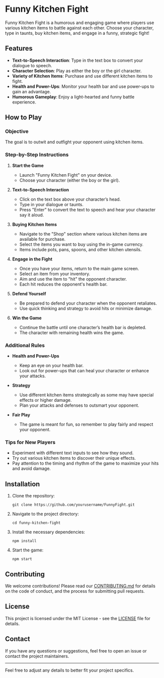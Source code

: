 

# Funny Kitchen Fight

Funny Kitchen Fight is a humorous and engaging game where players use various kitchen items to battle against each other. Choose your character, type in taunts, buy kitchen items, and engage in a funny, strategic fight!

## Features

- **Text-to-Speech Interaction**: Type in the text box to convert your dialogue to speech.
- **Character Selection**: Play as either the boy or the girl character.
- **Variety of Kitchen Items**: Purchase and use different kitchen items to fight.
- **Health and Power-Ups**: Monitor your health bar and use power-ups to gain an advantage.
- **Humorous Gameplay**: Enjoy a light-hearted and funny battle experience.

## How to Play

### Objective
The goal is to outwit and outfight your opponent using kitchen items.

### Step-by-Step Instructions

1. **Start the Game**
   - Launch "Funny Kitchen Fight" on your device.
   - Choose your character (either the boy or the girl).

2. **Text-to-Speech Interaction**
   - Click on the text box above your character’s head.
   - Type in your dialogue or taunts.
   - Press "Enter" to convert the text to speech and hear your character say it aloud.

3. **Buying Kitchen Items**
   - Navigate to the "Shop" section where various kitchen items are available for purchase.
   - Select the items you want to buy using the in-game currency.
   - Items include pots, pans, spoons, and other kitchen utensils.

4. **Engage in the Fight**
   - Once you have your items, return to the main game screen.
   - Select an item from your inventory.
   - Aim and use the item to "hit" the opponent character.
   - Each hit reduces the opponent's health bar.

5. **Defend Yourself**
   - Be prepared to defend your character when the opponent retaliates.
   - Use quick thinking and strategy to avoid hits or minimize damage.

6. **Win the Game**
   - Continue the battle until one character’s health bar is depleted.
   - The character with remaining health wins the game.

### Additional Rules

- **Health and Power-Ups**
  - Keep an eye on your health bar.
  - Look out for power-ups that can heal your character or enhance your attacks.

- **Strategy**
  - Use different kitchen items strategically as some may have special effects or higher damage.
  - Plan your attacks and defenses to outsmart your opponent.

- **Fair Play**
  - The game is meant for fun, so remember to play fairly and respect your opponent.

### Tips for New Players

- Experiment with different text inputs to see how they sound.
- Try out various kitchen items to discover their unique effects.
- Pay attention to the timing and rhythm of the game to maximize your hits and avoid damage.

## Installation

1. Clone the repository:
   ```
   git clone https://github.com/yourusername/FunnyFight.git
   ```
2. Navigate to the project directory:
   ```
   cd funny-kitchen-fight
   ```
3. Install the necessary dependencies:
   ```
   npm install
   ```
4. Start the game:
   ```
   npm start
   ```

## Contributing

We welcome contributions! Please read our [CONTRIBUTING.md](CONTRIBUTING.md) for details on the code of conduct, and the process for submitting pull requests.

## License

This project is licensed under the MIT License - see the [LICENSE](LICENSE) file for details.

## Contact

If you have any questions or suggestions, feel free to open an issue or contact the project maintainers.

---

Feel free to adjust any details to better fit your project specifics.

